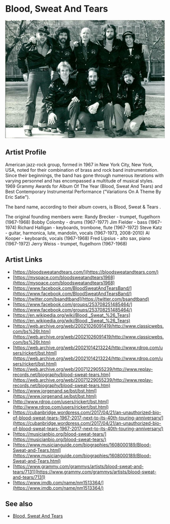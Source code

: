# Blood, Sweat And Tears

![](../../assets/artists/Blood__Sweat_And_Tears.png)

## Artist Profile

American jazz-rock group, formed in 1967 in New York City, New York, USA, noted for their combination of brass and rock band instrumentation. Since their beginnings, the band has gone through numerous iterations with varying personnel and has encompassed a multitude of musical styles.
1969 Grammy Awards for Album Of The Year (Blood, Sweat And Tears) and Best Contemporary Instrumental Performance ("Variations On A Theme By Eric Satie").

The band name, according to their album covers, is Blood, Sweat & Tears .

The original founding members were:
Randy Brecker - trumpet, flugelhorn (1967-1968)
Bobby Colomby - drums (1967-1977)
Jim Fielder - bass (1967-1974)
Richard Halligan - keyboards, trombone, flute (1967-1972)
Steve Katz - guitar, harmonica, lute, mandolin, vocals (1967-1973, 2008-2010)
Al Kooper - keyboards, vocals (1967-1968)
Fred Lipsius - alto sax, piano (1967-1972)
Jerry Weiss - trumpet, flugelhorn (1967-1968)

## Artist Links

- [https://bloodsweatandtears.com/](https://bloodsweatandtears.com/)
- [https://myspace.com/bloodsweatandtears1968](https://myspace.com/bloodsweatandtears1968)
- [https://www.facebook.com/BloodSweatAndTearsBand/](https://www.facebook.com/BloodSweatAndTearsBand/)
- [https://twitter.com/bsandtband](https://twitter.com/bsandtband)
- [https://www.facebook.com/groups/253708251485464/](https://www.facebook.com/groups/253708251485464/)
- [https://en.wikipedia.org/wiki/Blood,_Sweat_%26_Tears](https://en.wikipedia.org/wiki/Blood,_Sweat_%26_Tears)
- [https://web.archive.org/web/20021026091419/http://www.classicwebs.com/bs%26t.htm](https://web.archive.org/web/20021026091419/http://www.classicwebs.com/bs%26t.htm)
- [https://web.archive.org/web/20021014213224/http://www.rdrop.com/users/rickert/bst.html](https://web.archive.org/web/20021014213224/http://www.rdrop.com/users/rickert/bst.html)
- [https://web.archive.org/web/20071229055239/http://www.replay-records.net/biography/blood-sweat-tears.htm](https://web.archive.org/web/20071229055239/http://www.replay-records.net/biography/blood-sweat-tears.htm)
- [https://www.jorgenand.se/bst/bst.html](https://www.jorgenand.se/bst/bst.html)
- [http://www.rdrop.com/users/rickert/bst.html](http://www.rdrop.com/users/rickert/bst.html)
- [https://cubanbridge.wordpress.com/2017/04/21/an-unauthorized-bio-of-blood-sweat-tears-1967-2017-next-to-its-40th-touring-anniversary/](https://cubanbridge.wordpress.com/2017/04/21/an-unauthorized-bio-of-blood-sweat-tears-1967-2017-next-to-its-40th-touring-anniversary/)
- [https://musicianbio.org/blood-sweat-tears/](https://musicianbio.org/blood-sweat-tears/)
- [https://www.musicianguide.com/biographies/1608000189/Blood-Sweat-and-Tears.html](https://www.musicianguide.com/biographies/1608000189/Blood-Sweat-and-Tears.html)
- [https://www.grammy.com/grammys/artists/blood-sweat-and-tears/7131](https://www.grammy.com/grammys/artists/blood-sweat-and-tears/7131)
- [https://www.imdb.com/name/nm1513364/](https://www.imdb.com/name/nm1513364/)


## See also

- [Blood, Sweat And Tears](Blood__Sweat_And_Tears.md)
